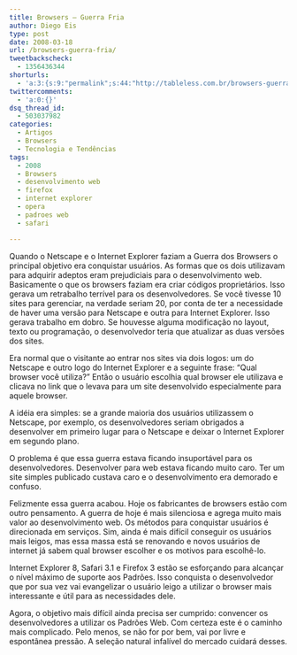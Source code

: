 ```yaml
---
title: Browsers – Guerra Fria
author: Diego Eis
type: post
date: 2008-03-18
url: /browsers-guerra-fria/
tweetbackscheck:
  - 1356436344
shorturls:
  - 'a:3:{s:9:"permalink";s:44:"http://tableless.com.br/browsers-guerra-fria";s:7:"tinyurl";s:26:"http://tinyurl.com/3gb6qno";s:4:"isgd";s:19:"http://is.gd/oGWmmY";}'
twittercomments:
  - 'a:0:{}'
dsq_thread_id:
  - 503037982
categories:
  - Artigos
  - Browsers
  - Tecnologia e Tendências
tags:
  - 2008
  - Browsers
  - desenvolvimento web
  - firefox
  - internet explorer
  - opera
  - padroes web
  - safari

---
```

Quando o Netscape e o Internet Explorer faziam a Guerra dos Browsers o principal objetivo era conquistar usuários. As formas que os dois utilizavam para adquirir adeptos eram prejudiciais para o desenvolvimento web. Basicamente o que os browsers faziam era criar códigos proprietários. Isso gerava um retrabalho terrível para os desenvolvedores. Se você tivesse 10 sites para gerenciar, na verdade seriam 20, por conta de ter a necessidade de haver uma versão para Netscape e outra para Internet Explorer. Isso gerava trabalho em dobro. Se houvesse alguma modificação no layout, texto ou programação, o desenvolvedor teria que atualizar as duas versões dos sites. <!--more-->


  
Era normal que o visitante ao entrar nos sites via dois logos: um do Netscape e outro logo do Internet Explorer e a seguinte frase: &#8220;Qual browser você utiliza?&#8221; Então o usuário escolhia qual browser ele utilizava e clicava no link que o levava para um site desenvolvido especialmente para aquele browser.
  
A idéia era simples: se a grande maioria dos usuários utilizassem o Netscape, por exemplo, os desenvolvedores seriam obrigados a desenvolver em primeiro lugar para o Netscape e deixar o Internet Explorer em segundo plano. 

O problema é que essa guerra estava ficando insuportável para os desenvolvedores. Desenvolver para web estava ficando muito caro. Ter um site simples publicado custava caro e o desenvolvimento era demorado e confuso.

Felizmente essa guerra acabou. Hoje os fabricantes de browsers estão com outro pensamento. A guerra de hoje é mais silenciosa e agrega muito mais valor ao desenvolvimento web. Os métodos para conquistar usuários é direcionada em serviços. Sim, ainda é mais difícil conseguir os usuários mais leigos, mas essa massa está se renovando e novos usuários de internet já sabem qual browser escolher e os motivos para escolhê-lo.

Internet Explorer 8, Safari 3.1 e Firefox 3 estão se esforçando para alcançar o nível máximo de suporte aos Padrões. Isso conquista o desenvolvedor que por sua vez vai evangelizar o usuário leigo a utilizar o browser mais interessante e útil para as necessidades dele.

Agora, o objetivo mais difícil ainda precisa ser cumprido: convencer os desenvolvedores a utilizar os Padrões Web. Com certeza este é o caminho mais complicado. Pelo menos, se não for por bem, vai por livre e espontânea pressão. A seleção natural infalível do mercado cuidará desses.